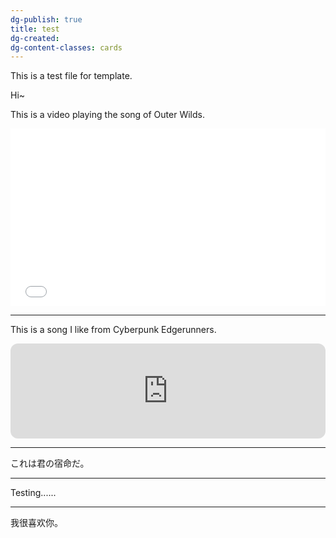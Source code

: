 ```yaml
---
dg-publish: true
title: test
dg-created: 
dg-content-classes: cards
---
```

This is a test file for template.

Hi~

This is a video playing the song of Outer Wilds.

<div><div style="left: 0; width: 100%; height: 0; position: relative; padding-bottom: 56.25%;"><iframe src="//iframely.net/IfWWalR" style="top: 0; left: 0; width: 100%; height: 100%; position: absolute; border: 0;" allowfullscreen allow="autoplay *; encrypted-media *;"></iframe></div></div>



---

This is a song I like from Cyberpunk Edgerunners.

<iframe style="border-radius:12px" src="https://open.spotify.com/embed/track/7mykoq6R3BArsSpNDjFQTm?utm_source=generator" width="100%" height="152" frameBorder="0" allowfullscreen="" allow="autoplay; clipboard-write; encrypted-media; fullscreen; picture-in-picture" loading="lazy"></iframe>


---

これは君の宿命だ。

---

Testing......

---


我很喜欢你。
